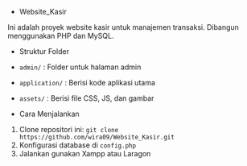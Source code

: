 - Website_Kasir

Ini adalah proyek website kasir untuk manajemen transaksi. Dibangun menggunakan PHP dan MySQL.

- Struktur Folder
- `admin/` : Folder untuk halaman admin
- `application/` : Berisi kode aplikasi utama
- `assets/` : Berisi file CSS, JS, dan gambar

- Cara Menjalankan
1. Clone repositori ini: `git clone https://github.com/wira09/Website_Kasir.git`
2. Konfigurasi database di `config.php`
3. Jalankan gunakan Xampp atau Laragon
